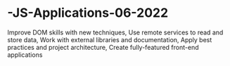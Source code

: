 # -JS-Applications-06-2022
Improve DOM skills with new techniques, Use remote services to read and store data, Work with external libraries and documentation, Apply best practices and project architecture, Create fully-featured front-end applications
